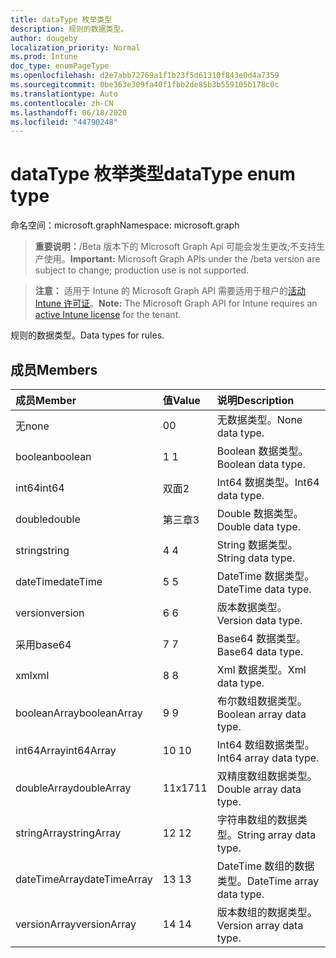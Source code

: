 ```yaml
---
title: dataType 枚举类型
description: 规则的数据类型。
author: dougeby
localization_priority: Normal
ms.prod: Intune
doc_type: enumPageType
ms.openlocfilehash: d2e7abb72769a1f1b23f5d61310f843e0d4a7359
ms.sourcegitcommit: 0be363e309fa40f1fbb2de85b3b559105b178c0c
ms.translationtype: Auto
ms.contentlocale: zh-CN
ms.lasthandoff: 06/18/2020
ms.locfileid: "44790248"
---
```

# <a name="datatype-enum-type"></a><span data-ttu-id="4e102-103">dataType 枚举类型</span><span class="sxs-lookup"><span data-stu-id="4e102-103">dataType enum type</span></span>

<span data-ttu-id="4e102-104">命名空间：microsoft.graph</span><span class="sxs-lookup"><span data-stu-id="4e102-104">Namespace: microsoft.graph</span></span>

> <span data-ttu-id="4e102-105">**重要说明：**/Beta 版本下的 Microsoft Graph Api 可能会发生更改;不支持生产使用。</span><span class="sxs-lookup"><span data-stu-id="4e102-105">**Important:** Microsoft Graph APIs under the /beta version are subject to change; production use is not supported.</span></span>

> <span data-ttu-id="4e102-106">**注意：** 适用于 Intune 的 Microsoft Graph API 需要适用于租户的[活动 Intune 许可证](https://go.microsoft.com/fwlink/?linkid=839381)。</span><span class="sxs-lookup"><span data-stu-id="4e102-106">**Note:** The Microsoft Graph API for Intune requires an [active Intune license](https://go.microsoft.com/fwlink/?linkid=839381) for the tenant.</span></span>

<span data-ttu-id="4e102-107">规则的数据类型。</span><span class="sxs-lookup"><span data-stu-id="4e102-107">Data types for rules.</span></span>

## <a name="members"></a><span data-ttu-id="4e102-108">成员</span><span class="sxs-lookup"><span data-stu-id="4e102-108">Members</span></span>
|<span data-ttu-id="4e102-109">成员</span><span class="sxs-lookup"><span data-stu-id="4e102-109">Member</span></span>|<span data-ttu-id="4e102-110">值</span><span class="sxs-lookup"><span data-stu-id="4e102-110">Value</span></span>|<span data-ttu-id="4e102-111">说明</span><span class="sxs-lookup"><span data-stu-id="4e102-111">Description</span></span>|
|:---|:---|:---|
|<span data-ttu-id="4e102-112">无</span><span class="sxs-lookup"><span data-stu-id="4e102-112">none</span></span>|<span data-ttu-id="4e102-113">0</span><span class="sxs-lookup"><span data-stu-id="4e102-113">0</span></span>|<span data-ttu-id="4e102-114">无数据类型。</span><span class="sxs-lookup"><span data-stu-id="4e102-114">None data type.</span></span>|
|<span data-ttu-id="4e102-115">boolean</span><span class="sxs-lookup"><span data-stu-id="4e102-115">boolean</span></span>|<span data-ttu-id="4e102-116">1 </span><span class="sxs-lookup"><span data-stu-id="4e102-116">1</span></span>|<span data-ttu-id="4e102-117">Boolean 数据类型。</span><span class="sxs-lookup"><span data-stu-id="4e102-117">Boolean data type.</span></span>|
|<span data-ttu-id="4e102-118">int64</span><span class="sxs-lookup"><span data-stu-id="4e102-118">int64</span></span>|<span data-ttu-id="4e102-119">双面</span><span class="sxs-lookup"><span data-stu-id="4e102-119">2</span></span>|<span data-ttu-id="4e102-120">Int64 数据类型。</span><span class="sxs-lookup"><span data-stu-id="4e102-120">Int64 data type.</span></span>|
|<span data-ttu-id="4e102-121">double</span><span class="sxs-lookup"><span data-stu-id="4e102-121">double</span></span>|<span data-ttu-id="4e102-122">第三章</span><span class="sxs-lookup"><span data-stu-id="4e102-122">3</span></span>|<span data-ttu-id="4e102-123">Double 数据类型。</span><span class="sxs-lookup"><span data-stu-id="4e102-123">Double data type.</span></span>|
|<span data-ttu-id="4e102-124">string</span><span class="sxs-lookup"><span data-stu-id="4e102-124">string</span></span>|<span data-ttu-id="4e102-125">4 </span><span class="sxs-lookup"><span data-stu-id="4e102-125">4</span></span>|<span data-ttu-id="4e102-126">String 数据类型。</span><span class="sxs-lookup"><span data-stu-id="4e102-126">String data type.</span></span>|
|<span data-ttu-id="4e102-127">dateTime</span><span class="sxs-lookup"><span data-stu-id="4e102-127">dateTime</span></span>|<span data-ttu-id="4e102-128">5 </span><span class="sxs-lookup"><span data-stu-id="4e102-128">5</span></span>|<span data-ttu-id="4e102-129">DateTime 数据类型。</span><span class="sxs-lookup"><span data-stu-id="4e102-129">DateTime data type.</span></span>|
|<span data-ttu-id="4e102-130">version</span><span class="sxs-lookup"><span data-stu-id="4e102-130">version</span></span>|<span data-ttu-id="4e102-131">6 </span><span class="sxs-lookup"><span data-stu-id="4e102-131">6</span></span>|<span data-ttu-id="4e102-132">版本数据类型。</span><span class="sxs-lookup"><span data-stu-id="4e102-132">Version data type.</span></span>|
|<span data-ttu-id="4e102-133">采用</span><span class="sxs-lookup"><span data-stu-id="4e102-133">base64</span></span>|<span data-ttu-id="4e102-134">7 </span><span class="sxs-lookup"><span data-stu-id="4e102-134">7</span></span>|<span data-ttu-id="4e102-135">Base64 数据类型。</span><span class="sxs-lookup"><span data-stu-id="4e102-135">Base64 data type.</span></span>|
|<span data-ttu-id="4e102-136">xml</span><span class="sxs-lookup"><span data-stu-id="4e102-136">xml</span></span>|<span data-ttu-id="4e102-137">8 </span><span class="sxs-lookup"><span data-stu-id="4e102-137">8</span></span>|<span data-ttu-id="4e102-138">Xml 数据类型。</span><span class="sxs-lookup"><span data-stu-id="4e102-138">Xml data type.</span></span>|
|<span data-ttu-id="4e102-139">booleanArray</span><span class="sxs-lookup"><span data-stu-id="4e102-139">booleanArray</span></span>|<span data-ttu-id="4e102-140">9 </span><span class="sxs-lookup"><span data-stu-id="4e102-140">9</span></span>|<span data-ttu-id="4e102-141">布尔数组数据类型。</span><span class="sxs-lookup"><span data-stu-id="4e102-141">Boolean array data type.</span></span>|
|<span data-ttu-id="4e102-142">int64Array</span><span class="sxs-lookup"><span data-stu-id="4e102-142">int64Array</span></span>|<span data-ttu-id="4e102-143">10  </span><span class="sxs-lookup"><span data-stu-id="4e102-143">10</span></span>|<span data-ttu-id="4e102-144">Int64 数组数据类型。</span><span class="sxs-lookup"><span data-stu-id="4e102-144">Int64 array data type.</span></span>|
|<span data-ttu-id="4e102-145">doubleArray</span><span class="sxs-lookup"><span data-stu-id="4e102-145">doubleArray</span></span>|<span data-ttu-id="4e102-146">11x17</span><span class="sxs-lookup"><span data-stu-id="4e102-146">11</span></span>|<span data-ttu-id="4e102-147">双精度数组数据类型。</span><span class="sxs-lookup"><span data-stu-id="4e102-147">Double array data type.</span></span>|
|<span data-ttu-id="4e102-148">stringArray</span><span class="sxs-lookup"><span data-stu-id="4e102-148">stringArray</span></span>|<span data-ttu-id="4e102-149">12 </span><span class="sxs-lookup"><span data-stu-id="4e102-149">12</span></span>|<span data-ttu-id="4e102-150">字符串数组的数据类型。</span><span class="sxs-lookup"><span data-stu-id="4e102-150">String array data type.</span></span>|
|<span data-ttu-id="4e102-151">dateTimeArray</span><span class="sxs-lookup"><span data-stu-id="4e102-151">dateTimeArray</span></span>|<span data-ttu-id="4e102-152">13 </span><span class="sxs-lookup"><span data-stu-id="4e102-152">13</span></span>|<span data-ttu-id="4e102-153">DateTime 数组的数据类型。</span><span class="sxs-lookup"><span data-stu-id="4e102-153">DateTime array data type.</span></span>|
|<span data-ttu-id="4e102-154">versionArray</span><span class="sxs-lookup"><span data-stu-id="4e102-154">versionArray</span></span>|<span data-ttu-id="4e102-155">14 </span><span class="sxs-lookup"><span data-stu-id="4e102-155">14</span></span>|<span data-ttu-id="4e102-156">版本数组的数据类型。</span><span class="sxs-lookup"><span data-stu-id="4e102-156">Version array data type.</span></span>|



